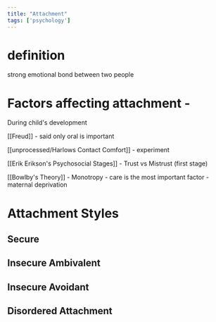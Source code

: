 ```yaml
---
title: "Attachment"
tags: ['psychology']
---
```


# definition 
strong emotional bond between two people 


# Factors affecting attachment - 

During child's development

[[Freud]] - said only oral is important

[[unprocessed/Harlows Contact Comfort]] - experiment 

[[Erik Erikson's Psychosocial Stages]] - Trust vs Mistrust (first stage)

[[Bowlby's Theory]] - Monotropy - care is the most important factor - maternal deprivation 


# Attachment Styles

## Secure

## Insecure Ambivalent

## Insecure Avoidant

## Disordered Attachment 

